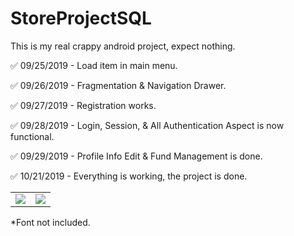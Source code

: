 # StoreProjectSQL
This is my real crappy android project, expect nothing.

:white_check_mark: 09/25/2019 - Load item in main menu.

:white_check_mark: 09/26/2019 - Fragmentation & Navigation Drawer.

:white_check_mark: 09/27/2019 - Registration works.

:white_check_mark: 09/28/2019 - Login, Session, & All Authentication Aspect is now functional.

:white_check_mark: 09/29/2019 - Profile Info Edit & Fund Management is done.

:white_check_mark: 10/21/2019 - Everything is working, the project is done.

<table>
<tr>
  <td><img src="https://raw.githubusercontent.com/Mr-Kranarong/StoreProjectSQL/master/pic1.jpg"/></td>
  <td><img src="https://raw.githubusercontent.com/Mr-Kranarong/StoreProjectSQL/master/pic2.jpg"/></td>
</tr>
</table>
*Font not included.
